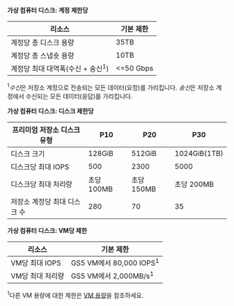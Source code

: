 **가상 컴퓨터 디스크: 계정 제한당**

| 리소스 | 기본 제한 |
| --- | --- |
| 계정당 총 디스크 용량 |35TB |
| 계정당 총 스냅숏 용량 |10TB |
| 계정당 최대 대역폭(수신 + 송신<sup>1</sup>) |<=50 Gbps |

<sup>1</sup>*수신*은 저장소 계정으로 전송되는 모든 데이터(요청)를 가리킵니다. *송신*은 저장소 계정에서 수신되는 모든 데이터(응답)를 가리킵니다.

**가상 컴퓨터 디스크: 디스크 제한당**

| 프리미엄 저장소 디스크 유형 | P10 | P20 | P30 |
| --- | --- | --- | --- |
| 디스크 크기 |128GiB |512GiB |1024GiB(1TB) |
| 디스크당 최대 IOPS |500 |2300 |5000 |
| 디스크당 최대 처리량 |초당 100MB |초당 150MB |초당 200MB |
| 저장소 계정당 최대 디스크 수 |280 |70 |35 |

**가상 컴퓨터 디스크: VM당 제한**

| 리소스 | 기본 제한 |
| --- | --- |
| VM당 최대 IOPS |GS5 VM에서 80,000 IOPS<sup>1</sup> |
| VM당 최대 처리량 |GS5 VM에서 2,000MB/s<sup>1</sup> |

<sup>1</sup>다른 VM 용량에 대한 제한은 [VM 용량](../articles/virtual-machines/virtual-machines-linux-sizes.md)을 참조하세요.

<!---HONumber=AcomDC_0615_2016-->